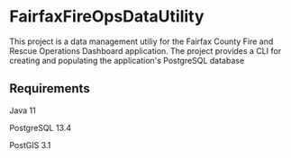 # FairfaxFireOpsDataUtility
This project is a data management utiliy for the Fairfax County Fire and Rescue Operations Dashboard application. The project provides a CLI for creating and populating the application's PostgreSQL database

## Requirements
Java 11

PostgreSQL 13.4

PostGIS 3.1
